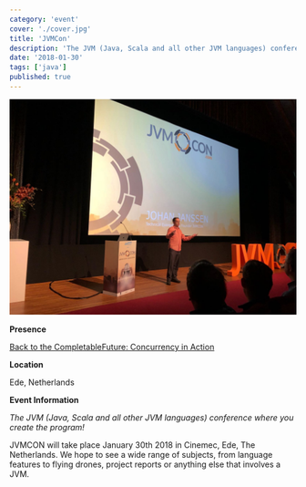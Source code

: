 ```yaml
---
category: 'event'
cover: './cover.jpg'
title: 'JVMCon'
description: 'The JVM (Java, Scala and all other JVM languages) conference where you create the program!'
date: '2018-01-30'
tags: ['java']
published: true
---
```

![cover](./cover.jpg)

**Presence**

[Back to the CompletableFuture: Concurrency in Action]() 

**Location**

Ede, Netherlands

**Event Information**

*The JVM (Java, Scala and all other JVM languages) conference where you create the program!*

JVMCON will take place January 30th 2018 in Cinemec, Ede, The Netherlands. We hope to see a wide range of subjects, from language features to flying drones, project reports or anything else that involves a JVM. 
